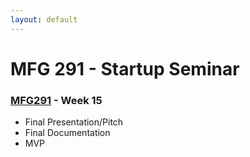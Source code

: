```yaml
---
layout: default
---
```


# MFG 291 - Startup Seminar

### [MFG291](../) - Week 15

- Final Presentation/Pitch
- Final Documentation
- MVP